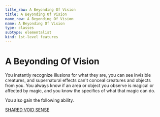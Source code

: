 ```yaml
---
title_raw: A Beyonding Of Vision
title: A Beyonding Of Vision
name_raw: A Beyonding Of Vision
name: A Beyonding Of Vision
type: classes
subtype: elementalist
kind: 1st-level features
---
```


# A Beyonding Of Vision

You instantly recognize illusions for what they are, you can see invisible creatures, and supernatural effects can't conceal creatures and objects from you. You always know if an area or object you observe is magical or affected by magic, and you know the specifics of what that magic can do.

You also gain the following ability.

[SHARED VOID SENSE](./Shared%20Void%20Sense.md)
